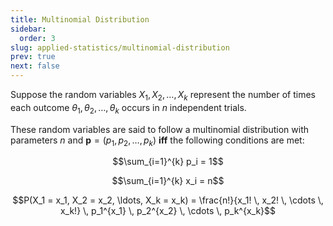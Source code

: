 ```yaml
---
title: Multinomial Distribution
sidebar:
  order: 3
slug: applied-statistics/multinomial-distribution
prev: true
next: false
---
```


Suppose the random variables $X_1, X_2, \ldots, X_k$ represent the number of times each outcome $\theta_1, \theta_2, \ldots, \theta_k$ occurs in $n$ independent trials.

These random variables are said to follow a multinomial distribution with parameters $n$ and $\mathbf{p} = (p_1, p_2, \ldots, p_k)$ **iff** the following conditions are met:
```math
\sum_{i=1}^{k} p_i = 1
```

```math
\sum_{i=1}^{k} x_i = n
```

```math
P(X_1 = x_1, X_2 = x_2, \ldots, X_k = x_k) = \frac{n!}{x_1! \, x_2! \, \cdots \, x_k!} \, p_1^{x_1} \, p_2^{x_2} \, \cdots \, p_k^{x_k}
```
